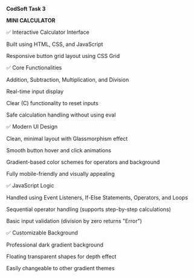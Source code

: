 **CodSoft Task 3**

**MINI CALCULATOR**

✅ Interactive Calculator Interface

Built using HTML, CSS, and JavaScript

Responsive button grid layout using CSS Grid

✅ Core Functionalities

Addition, Subtraction, Multiplication, and Division

Real-time input display

Clear (C) functionality to reset inputs

Safe calculation handling without using eval

✅ Modern UI Design

Clean, minimal layout with Glassmorphism effect

Smooth button hover and click animations

Gradient-based color schemes for operators and background

Fully mobile-friendly and visually appealing

✅ JavaScript Logic

Handled using Event Listeners, If-Else Statements, Operators, and Loops

Sequential operator handling (supports step-by-step calculations)

Basic input validation (division by zero returns "Error")

✅ Customizable Background

Professional dark gradient background

Floating transparent shapes for depth effect

Easily changeable to other gradient themes
